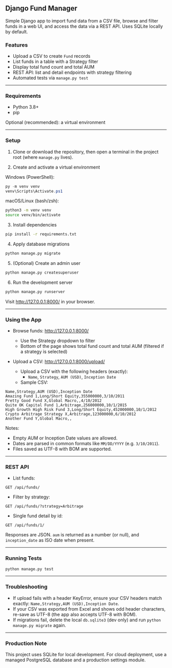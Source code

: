 ## Django Fund Manager

Simple Django app to import fund data from a CSV file, browse and filter funds in a web UI, and access the data via a REST API. Uses SQLite locally by default.

### Features

- Upload a CSV to create `Fund` records
- List funds in a table with a Strategy filter
- Display total fund count and total AUM
- REST API: list and detail endpoints with strategy filtering
- Automated tests via `manage.py test`

---

### Requirements

- Python 3.8+
- pip

Optional (recommended): a virtual environment

---

### Setup

1. Clone or download the repository, then open a terminal in the project root (where `manage.py` lives).

2. Create and activate a virtual environment

Windows (PowerShell):

```powershell
py -m venv venv
venv\Scripts\Activate.ps1
```

macOS/Linux (bash/zsh):

```bash
python3 -m venv venv
source venv/bin/activate
```

3. Install dependencies

```bash
pip install -r requirements.txt
```

4. Apply database migrations

```bash
python manage.py migrate
```

5. (Optional) Create an admin user

```bash
python manage.py createsuperuser
```

6. Run the development server

```bash
python manage.py runserver
```

Visit http://127.0.0.1:8000/ in your browser.

---

### Using the App

- Browse funds: http://127.0.0.1:8000/

  - Use the Strategy dropdown to filter
  - Bottom of the page shows total fund count and total AUM (filtered if a strategy is selected)

- Upload a CSV: http://127.0.0.1:8000/upload/
  - Upload a CSV with the following headers (exactly):
    - `Name`, `Strategy`, `AUM (USD)`, `Inception Date`
  - Sample CSV:

```csv
Name,Strategy,AUM (USD),Inception Date
Amazing Fund 1,Long/Short Equity,355000000,3/10/2011
Pretty Good Fund X,Global Macro,,4/10/2012
Quite OK Capital Fund 1,Arbitrage,256000000,10/1/2015
High Growth High Risk Fund 3,Long/Short Equity,452000000,10/1/2012
Crypto Arbitrage Strategy X,Arbitrage,123000000,6/10/2012
Another Fund Y,Global Macro,,
```

Notes:

- Empty AUM or Inception Date values are allowed.
- Dates are parsed in common formats like `MM/DD/YYYY` (e.g. `3/10/2011`).
- Files saved as UTF-8 with BOM are supported.

---

### REST API

- List funds:

```
GET /api/funds/
```

- Filter by strategy:

```
GET /api/funds/?strategy=Arbitrage
```

- Single fund detail by id:

```
GET /api/funds/1/
```

Responses are JSON. `aum` is returned as a number (or null), and `inception_date` as ISO date when present.

---

### Running Tests

```bash
python manage.py test
```

---

### Troubleshooting

- If upload fails with a header KeyError, ensure your CSV headers match exactly: `Name,Strategy,AUM (USD),Inception Date`.
- If your CSV was exported from Excel and shows odd header characters, re-save as UTF-8 (the app also accepts UTF-8 with BOM).
- If migrations fail, delete the local `db.sqlite3` (dev only) and run `python manage.py migrate` again.

---

### Production Note

This project uses SQLite for local development. For cloud deployment, use a managed PostgreSQL database and a production settings module.
